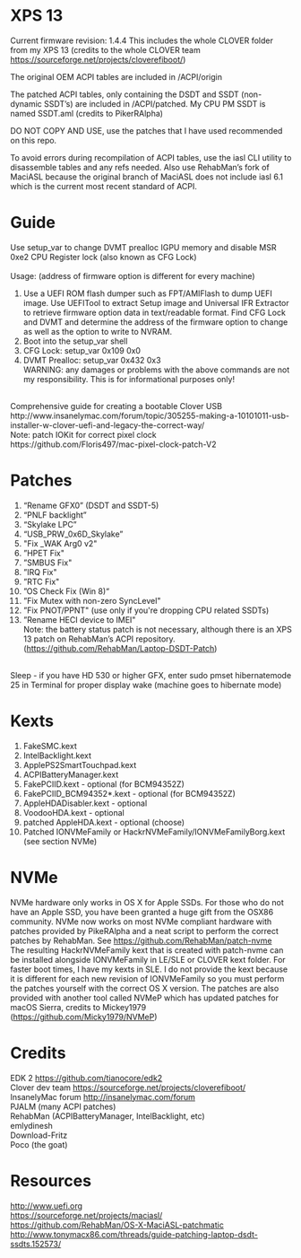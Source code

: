 # XPS 13
Current firmware revision: 1.4.4
This includes the whole CLOVER folder from my XPS 13
(credits to the whole CLOVER team https://sourceforge.net/projects/cloverefiboot/)

The original OEM ACPI tables are included in /ACPI/origin

The patched ACPI tables, only containing the DSDT and SSDT (non-dynamic SSDT’s) are included in /ACPI/patched. My CPU PM SSDT is named SSDT.aml (credits to PikerRAlpha)

DO NOT COPY AND USE, use the patches that I have used recommended on this repo.

To avoid errors during recompilation of ACPI tables, use the iasl CLI utility to disassemble tables and any refs needed. Also use RehabMan’s fork of MaciASL because the original branch of MaciASL does not include iasl 6.1 which is the current most recent standard of ACPI.

# Guide
Use setup_var to change DVMT prealloc IGPU memory and disable MSR 0xe2 CPU Register lock (also known as CFG Lock) <br /> <br />
Usage: (address of firmware option is different for every machine) <br />
1. Use a UEFI ROM flash dumper such as FPT/AMIFlash to dump UEFI image. Use UEFITool to extract Setup image and Universal IFR Extractor to retrieve firmware option data in text/readable format. Find CFG Lock and DVMT and determine the address of the firmware option to change as well as the option to write to NVRAM. <br />
2. Boot into the setup_var shell <br />
3. CFG Lock: setup_var 0x109 0x0 <br />
4. DVMT Prealloc: setup_var 0x432 0x3 <br />
WARNING: any damages or problems with the above commands are not my responsibility. This is for informational purposes only! <br />
<br />
Comprehensive guide for creating a bootable Clover USB
http://www.insanelymac.com/forum/topic/305255-making-a-10101011-usb-installer-w-clover-uefi-and-legacy-the-correct-way/ <br />
Note: patch IOKit for correct pixel clock <br />
https://github.com/Floris497/mac-pixel-clock-patch-V2

# Patches

1. “Rename GFX0” (DSDT and SSDT-5) 
2. “PNLF backlight”
3. “Skylake LPC”
4. “USB_PRW_0x6D_Skylake”
5. "Fix _WAK Arg0 v2"
6. ”HPET Fix"
7. ”SMBUS Fix"
8. ”IRQ Fix"
9. ”RTC Fix"
10. ”OS Check Fix (Win 8)“
11. ”Fix Mutex with non-zero SyncLevel"
12. ”Fix PNOT/PPNT" (use only if you're dropping CPU related SSDTs)
13. ”Rename HECI device to IMEI" <br />
Note: the battery status patch is not necessary, although there is an XPS 13 patch on RehabMan’s ACPI repository. (https://github.com/RehabMan/Laptop-DSDT-Patch) <br />
<br />
Sleep - if you have HD 530 or higher GFX, enter sudo pmset hibernatemode 25 in Terminal for proper display wake (machine goes to hibernate mode)


# Kexts 

1. FakeSMC.kext
2. IntelBacklight.kext
3. ApplePS2SmartTouchpad.kext
4. ACPIBatteryManager.kext
5. FakePCIID.kext - optional (for BCM94352Z)
6. FakePCIID_BCM94352*.kext - optional (for BCM94352Z)
7. AppleHDADisabler.kext - optional
8. VoodooHDA.kext - optional 
9. patched AppleHDA.kext - optional (choose)
10. Patched IONVMeFamily or HackrNVMeFamily/IONVMeFamilyBorg.kext (see section NVMe)


# NVMe
NVMe hardware only works in OS X for Apple SSDs. For those who do not have an Apple SSD, you have been granted a huge gift from the OSX86 community. NVMe now works on most NVMe compliant hardware with patches provided by PikeRAlpha and a neat script to perform the correct patches by RehabMan. See https://github.com/RehabMan/patch-nvme <br />
The resulting HackrNVMeFamily kext that is created with patch-nvme can be installed alongside IONVMeFamily in LE/SLE or CLOVER kext folder. For faster boot times, I have my kexts in SLE. I do not provide the kext because it is different for each new revision of IONVMeFamily so you must perform the patches yourself with the correct OS X version. The patches are also provided with another tool called NVMeP which has updated patches for macOS Sierra, credits to Mickey1979 (https://github.com/Micky1979/NVMeP)

# Credits
EDK 2 https://github.com/tianocore/edk2 <br />
Clover dev team https://sourceforge.net/projects/cloverefiboot/ <br />
InsanelyMac forum http://insanelymac.com/forum <br />
PJALM (many ACPI patches) <br />
RehabMan (ACPIBatteryManager, IntelBacklight, etc) <br />
emlydinesh <br />
Download-Fritz <br />
Poco (the goat) <br />

# Resources
http://www.uefi.org <br />
https://sourceforge.net/projects/maciasl/ <br />
https://github.com/RehabMan/OS-X-MaciASL-patchmatic <br />
http://www.tonymacx86.com/threads/guide-patching-laptop-dsdt-ssdts.152573/ <br />


